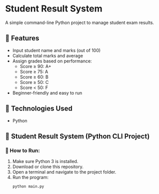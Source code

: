 # Student Result System

A simple command-line Python project to manage student exam results.

## 🔧 Features
- Input student name and marks (out of 100)
- Calculate total marks and average
- Assign grades based on performance:
  - Score ≥ 90: A+
  - Score ≥ 75: A
  - Score ≥ 60: B
  - Score ≥ 50: C
  - Score < 50: F
- Beginner-friendly and easy to run

## 📂 Technologies Used
- Python

## 🚀 Student Result System (Python CLI Project)

### 📂 How to Run:
1. Make sure Python 3 is installed.
2. Download or clone this repository.
3. Open a terminal and navigate to the project folder.
4. Run the program:
   ```bash
   python main.py
